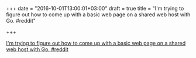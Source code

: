 +++
date = "2016-10-01T13:00:01+03:00"
draft = true
title = "I'm trying to figure out how to come up with a basic web page on a shared web host with Go.  #reddit"

+++

<p><a href="https://t.co/BTZApTqyaT">I'm trying to figure out how to come up with a basic web page on a shared web host with Go.  #reddit</a></p>
